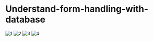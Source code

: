 # Understand-form-handling-with-database

![1](https://user-images.githubusercontent.com/104630433/221973747-5ce1ad3d-e0a5-435a-94e9-0273c6d921b9.png)
![2](https://user-images.githubusercontent.com/104630433/221973777-58b0495f-df7a-4151-935c-001f222719fc.png)
![3](https://user-images.githubusercontent.com/104630433/221973794-313f411b-55ac-46ca-a971-ecccb103dc8a.png)
![4](https://user-images.githubusercontent.com/104630433/221973807-bc90ccf9-d780-43cf-b500-9062e3197698.png)
